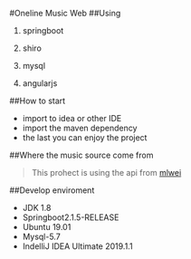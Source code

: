 #Oneline Music Web
##Using
1. springboot

2. shiro

3. mysql

4. angularjs

##How to start
* import to idea or other IDE
* import the maven dependency
* the last you can enjoy the project

##Where the music source come from

>This prohect is using the api from [mlwei](https://api.mlwei.com/)

##Develop enviroment
* JDK 1.8
* Springboot2.1.5-RELEASE
* Ubuntu 19.01
* Mysql-5.7
* IndelliJ IDEA Ultimate 2019.1.1

